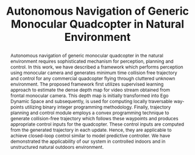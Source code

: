 ---
layout: project-page-new
title: "Autonomous Navigation of Generic Monocular Quadcopter in Natural Environment"
authors:
  - name: Kumar Bipin
    sup: #
  - name: Vishakh Duggal
    sup: #
  - name: K. Madhava Krishna
    sup: #
affiliations:
  - name: IIIT Hyderabad, India
    link: https://robotics.iiit.ac.in
    sup: #
permalink: /publications/2015/Bipin_Autonomous-Navigation/
abstract: "Autonomous navigation of generic monocular quadcopter in the natural environment requires sophisticated mechanism for perception, planning and control. In this work, we have described a framework which performs perception using monocular camera and generates minimum time collision
free trajectory and control for any commercial quadcopter flying through cluttered unknown environment. The proposed framework first utilizes supervised learning approach to estimate the dense depth map for video stream obtained from frontal monocular camera. This depth map is initially transformed into Ego Dynamic Space and subsequently, is used for computing locally traversable way-points utilizing binary integer programming methodology. Finally, trajectory planning
and control module employs a convex programming technique to generate collision-free trajectory which follows these waypoints and produces appropriate control inputs for the quadcopter. These control inputs are computed from the generated trajectory in each update. Hence, they are applicable to achieve closed-loop control similar to model predictive controller. We have demonstrated the applicability of our system in controlled indoors and in unstructured natural outdoors environment."
paper: https://robotics.iiit.ac.in/uploads/Main/Publications/Bipin_etal_ICRA_15.pdf
# iframe: https://www.youtube.com/embed/jhjskX4FQwA

---